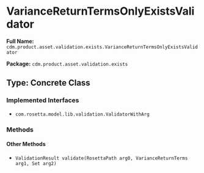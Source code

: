 # VarianceReturnTermsOnlyExistsValidator

**Full Name:** `cdm.product.asset.validation.exists.VarianceReturnTermsOnlyExistsValidator`

**Package:** `cdm.product.asset.validation.exists`

## Type: Concrete Class

### Implemented Interfaces

- `com.rosetta.model.lib.validation.ValidatorWithArg`

### Methods

#### Other Methods

- `ValidationResult validate(RosettaPath arg0, VarianceReturnTerms arg1, Set arg2)`

